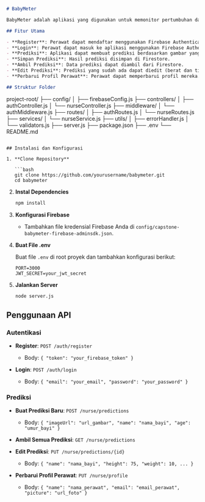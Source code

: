 ```markdown
# BabyMeter

BabyMeter adalah aplikasi yang digunakan untuk memonitor pertumbuhan dan kesehatan bayi dengan memanfaatkan Firebase Authentication untuk autentikasi, Firestore untuk penyimpanan data prediksi, dan Hapi.js sebagai framework backend.

## Fitur Utama

- **Register**: Perawat dapat mendaftar menggunakan Firebase Authentication.
- **Login**: Perawat dapat masuk ke aplikasi menggunakan Firebase Authentication.
- **Prediksi**: Aplikasi dapat membuat prediksi berdasarkan gambar yang diunggah.
- **Simpan Prediksi**: Hasil prediksi disimpan di Firestore.
- **Ambil Prediksi**: Data prediksi dapat diambil dari Firestore.
- **Edit Prediksi**: Prediksi yang sudah ada dapat diedit (berat dan tinggi badan).
- **Perbarui Profil Perawat**: Perawat dapat memperbarui profil mereka.

## Struktur Folder

```
project-root/
├── config/
│   ├── firebaseConfig.js
├── controllers/
│   ├── authController.js
│   └── nurseController.js
├── middleware/
│   └── authMiddleware.js
├── routes/
│   ├── authRoutes.js
│   └── nurseRoutes.js
├── services/
│   └── nurseService.js
├── utils/
│   ├── errorHandler.js
│   └── validators.js
├── server.js
├── package.json
├── .env
└── README.md
```

## Instalasi dan Konfigurasi

1. **Clone Repository**

   ```bash
   git clone https://github.com/yourusername/babymeter.git
   cd babymeter
   ```

2. **Instal Dependencies**

   ```bash
   npm install
   ```

3. **Konfigurasi Firebase**

   - Tambahkan file kredensial Firebase Anda di `config/capstone-babymeter-firebase-adminsdk.json`.

4. **Buat File .env**

   Buat file `.env` di root proyek dan tambahkan konfigurasi berikut:

   ```env
   PORT=3000
   JWT_SECRET=your_jwt_secret
   ```

5. **Jalankan Server**

   ```bash
   node server.js
   ```

## Penggunaan API

### Autentikasi

- **Register**: `POST /auth/register`
  - Body: `{ "token": "your_firebase_token" }`
  
- **Login**: `POST /auth/login`
  - Body: `{ "email": "your_email", "password": "your_password" }`

### Prediksi

- **Buat Prediksi Baru**: `POST /nurse/predictions`
  - Body: `{ "imageUrl": "url_gambar", "name": "nama_bayi", "age": "umur_bayi" }`
  
- **Ambil Semua Prediksi**: `GET /nurse/predictions`

- **Edit Prediksi**: `PUT /nurse/predictions/{id}`
  - Body: `{ "name": "nama_bayi", "height": 75, "weight": 10, ... }`
  
- **Perbarui Profil Perawat**: `PUT /nurse/profile`
  - Body: `{ "name": "nama_perawat", "email": "email_perawat", "picture": "url_foto" }`

